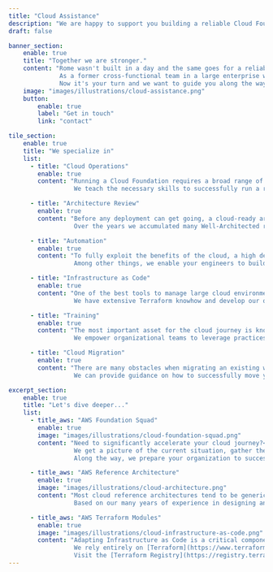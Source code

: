 ```yaml
---
title: "Cloud Assistance"
description: "We are happy to support you building a reliable Cloud Foundation."
draft: false

banner_section:
    enable: true
    title: "Together we are stronger."
    content: "Rome wasn't built in a day and the same goes for a reliable Cloud Foundation.<br><br>
              As a former cross-functional team in a large enterprise we have conquered numerous cloud challenges.
              Now it's your turn and we want to guide you along the way!"
    image: "images/illustrations/cloud-assistance.png"
    button:
        enable: true
        label: "Get in touch"
        link: "contact"

tile_section:
    enable: true
    title: "We specialize in"
    list:
      - title: "Cloud Operations"
        enable: true
        content: "Running a Cloud Foundation requires a broad range of capabilities.<br><br>
                  We teach the necessary skills to successfully run a reliable and scalable [Cloud Foundation](/faq/#foundation \"What is a Cloud Foundation?\").<br><br>"

      - title: "Architecture Review"
        enable: true
        content: "Before any deployment can get going, a cloud-ready architecture is required.<br><br>
                  Over the years we accumulated many Well-Architected reference architectures and we have developed a keen eye for weak spots."

      - title: "Automation"
        enable: true
        content: "To fully exploit the benefits of the cloud, a high degree of automation is required.<br><br>
                  Among other things, we enable your engineers to build and operate [CI/CD](/faq/#cicd \"What is CI/CD?\") pipelines specifically tuned for the cloud."

      - title: "Infrastructure as Code"
        enable: true
        content: "One of the best tools to manage large cloud environments is [Infrastructure as Code](/faq/#iac \"What is Infrastructure as Code?\").<br><br>
                  We have extensive Terraform knowhow and develop our own modules. We can help you with the implementation of our modules and offer you support."

      - title: "Training"
        enable: true
        content: "The most important asset for the cloud journey is know-how.<br><br>
                  We empower organizational teams to leverage practices suitable for the cloud and operate cross-functionally."

      - title: "Cloud Migration"
        enable: true
        content: "There are many obstacles when migrating an existing workload to the cloud.<br><br>
                  We can provide guidance on how to successfully move your workloads to the cloud and remain profitable."

excerpt_section:
    enable: true
    title: "Let's dive deeper..."
    list:
      - title_aws: "AWS Foundation Squad"
        enable: true
        image: "images/illustrations/cloud-foundation-squad.png"
        content: "Need to significantly accelerate your cloud journey?<br>
                  We get a picture of the current situation, gather the requirements and assemble a team of specialists to build your Cloud Foundation in a fraction of the usual time.
                  Along the way, we prepare your organization to successfully take ownership of the foundation."

      - title_aws: "AWS Reference Architecture"
        enable: true
        image: "images/illustrations/cloud-architecture.png"
        content: "Most cloud reference architectures tend to be generic in order to appeal to a broad audience.<br>
                  Based on our many years of experience in designing and implementing cloud reference architectures, we have composed a set of field-tested, enterprise-ready blueprints for AWS."

      - title_aws: "AWS Terraform Modules"
        enable: true
        image: "images/illustrations/cloud-infrastructure-as-code.png"
        content: "Adapting Infrastructure as Code is a critical component to ensure a robust and scalable Cloud Foundation in the long term.<br>
                  We rely entirely on [Terraform](https://www.terraform.io/intro/index.html 'Introduction to Terraform') for this purpose and have developed a collection of ready-to-use Terraform modules.
                  Visit the [Terraform Registry](https://registry.terraform.io/namespaces/nuvibit) and take a look at some of our free to use public modules."
---
```

